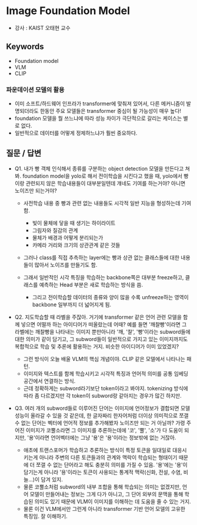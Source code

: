 # Image Foundation Model

- 강사 : KAIST 오태현 교수



## Keywords

- Foundation model
- VLM
- CLIP



### 파운데이션 모델의 활용

- 이미 소프트/하드웨어 인프라가 transformer에 맞춰져 있어서, 다른 메커니즘이 발명되더라도 한동안 주요 모델들은 transformer 중심이 될 가능성이 매우 높다!
- foundation 모델을 뭘 쓰느냐에 따라 성능 차이가 극단적으로 갈리는 케이스는 별로 없다.
- 일반적으로 데이터를 어떻게 정제하느냐가 훨씬 중요하다.



## 질문 / 답변

- Q1. 내가 빵 객체 인식해서 종류를 구분하는 object detection 모델을 만든다고 쳐봐. foundation model을 yolo로 해서 전이학습을 시킨다고 했을 때, yolo에서 빵이랑 관련되지 않은 학습내용들이 대부분일텐데 걔네도 기여를 하는거야? 아니면 노이즈만 되는거야?

  - 사전학습 내용 중 빵과 관련 없는 내용들도 시각적 일반 지능을 형성하는데 기여함.

    - 빛이 물체에 닿을 때 생기는 하이라이트
    - 그림자와 질감의 관계
    - 물체가 배경과 어떻게 분리되는가
    - 카메라 거리와 크기의 상관관계 같은 것들

  - 그러나 class를 직접 추측하는 layer에는 빵과 상관 없는 클래스들에 대한 내용들이 많아서 노이즈를 만들기도 함.

  - 그래서 일반적인 시각 특징을 학습하는 backbone쪽은 대부분 freeze하고, 클래스를 예측하는 Head 부분은 새로 학습하는 방식을 씀.

    - 그리고 전이학습할 데이터의 종류와 양이 많을 수록 unfreeze하는 영역이 backbone 일부까지 더 넓어지게 됨.

    

- Q2. 지도학습할 때 라벨을 주잖아. 거기에 transformer 같은 언어 관련 모델을 함께 넣으면 어떨까 하는 아이디어가 떠올랐는데 어때? 예를 들면 '깨찰빵'이라면 그 라벨에는 깨찰빵을 나타내는 이미지 뿐만아니라 '깨, '찰', '빵'이라는 subword들에 대한 의미가 같이 담기고, 그 subword들이 일반적으로 가지고 있는 이미지까지도 복합적으로 학습 및 추론에 활용하는 거지. 비슷한 아이디어가 이미 있었겠지?

  - 그런 방식이 오늘 배울 VLM의 핵심 개념이야. CLIP 같은 모델에서 나타나는 패턴.
  - 이미지와 텍스트를 함께 학습시키고 시각적 특징과 언어적 의미를 공통 임베딩 공간에서 연결하는 방식.
  - 근데 정확하게는 subword라기보단 token이라고 봐야지. tokenizing 방식에 따라 좀 다르겠지만 각 token이 subword랑 같아지는 경우가 많긴 하지만.



- Q3. 여러 개의 subword들로 이루어진 단어는 이미지에 언어정보가 결합되면 모델 성능이 올라갈 수 있을 것 같은데, 한 글자짜리 한자어처럼 더이상 의미적으로 쪼갤 수 없는 단어는 벡터에 언어적 정보를 추가해봤자 노이즈만 되는 거 아닐까? 가령 주어진 이미지가 코뿔소라면 그 이미지를 추론하는데에 '코', '뿔', '소'가 다 도움이 되지만, '용'이라면 언어벡터에는 그냥 '용'은 '용'이라는 정보밖에 없는 거잖아.
  - 애초에 트랜스포머가 학습하고 추론하는 방식이 특정 토큰을 일대일로 대응시키는게 아니라 주변의 다른 토큰들과의 관계와 맥락이 학습되는 형태이기 때문에 더 쪼갤 수 없는 단어라고 해도 충분히 의미를 가질 수 있음. '용'에는 '용'이 담기는게 아니라 '용'이라는 토큰이 사용되는 통계적 맥락(신화, 전설, 수염, 비늘...)이 담겨 있지.
  - 물론 코뿔소처럼 subword의 내부 조합을 통해 학습되는 의미는 없겠지만, 언어 모델이 만들어내는 정보는 그게 다가 아니고, 그 단어 외부의 문맥을 통해 학습된 의미도 있기 때문에 VLM이 이미지를 이해하는 데 도움을 줄 수 있는 거지.
  - 물론 이건 VLM에서만 그런게 아니라 transformer 기반 언어 모델의 고유한 특징임. 잘 이해하기.
